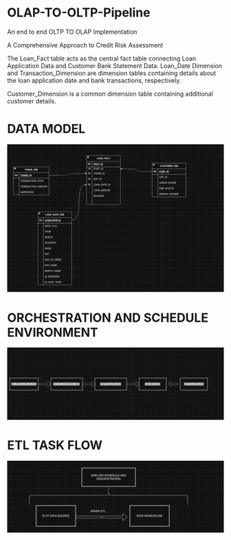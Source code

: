 # OLAP-TO-OLTP-Pipeline
An end to end  OLTP TO OLAP  Implementation

A Comprehensive Approach to Credit Risk Assessment

The Loan_Fact table acts as the central fact table connecting Loan Application Data and Customer Bank Statement Data.
Loan_Date Dimension and Transaction_Dimension are dimension tables containing details about the loan application date and bank transactions, respectively.

Customer_Dimension is a common dimension table containing additional customer details.


# DATA MODEL
![Data Model](https://github.com/OGsiji/OLAP-TO-OLTP-Pipeline/blob/main/Diagrams/Data%20Model.png)

# ORCHESTRATION AND SCHEDULE ENVIRONMENT
![Data Model](https://raw.githubusercontent.com/OGsiji/OLAP-TO-OLTP-Pipeline/main/Diagrams/Env.png)


# ETL TASK FLOW
![Task](https://raw.githubusercontent.com/OGsiji/OLAP-TO-OLTP-Pipeline/main/Diagrams/Tasks.png)


